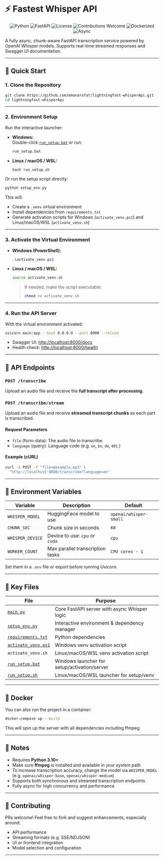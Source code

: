 # ⚡ Fastest Whisper API

<p align="center">
  <img alt="Python" src="https://img.shields.io/badge/python-3.10%2B-blue?logo=python">
  <img alt="FastAPI" src="https://img.shields.io/badge/fastapi-%3E=0.100-green?logo=fastapi">
  <img alt="License" src="https://img.shields.io/github/license/emonarafat/lightningfast-whisperApi">
  <img alt="Contributions Welcome" src="https://img.shields.io/badge/contributions-welcome-brightgreen">
  <img alt="Dockerized" src="https://img.shields.io/badge/docker-ready-blue?logo=docker">
  <img alt="Async" src="https://img.shields.io/badge/async-powered-lightgrey">
</p>

A fully async, chunk-aware FastAPI transcription service powered by OpenAI Whisper models. Supports real-time streamed responses and Swagger UI documentation.

---

## 🚀 Quick Start

### 1. Clone the Repository

```bash
git clone https://github.com/emonarafat/lightningfast-whisperApi.git
cd lightningfast-whisperApi
```

---

### 2. Environment Setup

Run the interactive launcher:

- **Windows:**  
  Double-click [`run_setup.bat`](run_setup.bat) or run:
  ```bat
  run_setup.bat
  ```

- **Linux / macOS / WSL:**  
  ```bash
  bash run_setup.sh
  ```

Or run the setup script directly:
```bash
python setup_env.py
```

This will:
- Create a `.venv` virtual environment
- Install dependencies from `requirements.txt`
- Generate activation scripts for Windows (`activate_venv.ps1`) and Linux/macOS/WSL (`activate_venv.sh`)

---

### 3. Activate the Virtual Environment

- **Windows (PowerShell):**
  ```powershell
  .\activate_venv.ps1
  ```

- **Linux / macOS / WSL:**
  ```bash
  source activate_venv.sh
  ```

  > If needed, make the script executable:
  > ```bash
  > chmod +x activate_venv.sh
  > ```

---

### 4. Run the API Server

With the virtual environment activated:

```bash
uvicorn main:app --host 0.0.0.0 --port 8000 --reload
```

- Swagger UI: [http://localhost:8000/docs](http://localhost:8000/docs)
- Health check: [http://localhost:8000/health](http://localhost:8000/health)

---

## 🧪 API Endpoints

### `POST /transcribe`

Upload an audio file and receive the **full transcript after processing**.

### `POST /transcribe/stream`

Upload an audio file and receive **streamed transcript chunks** as each part is transcribed.

#### Request Parameters

- `file` (form-data): The audio file to transcribe
- `language` (query): Language code (e.g. `en`, `bn`, `de`, etc.)

#### Example (cURL)

```bash
curl -X POST -F "file=@example.mp3" \
  "http://localhost:8000/transcribe?language=en"
```

---

## 🔧 Environment Variables

| Variable           | Description                       | Default                 |
|--------------------|-----------------------------------|-------------------------|
| `WHISPER_MODEL`    | HuggingFace model to use          | `openai/whisper-small`  |
| `CHUNK_SEC`        | Chunk size in seconds             | `60`                    |
| `WHISPER_DEVICE`   | Device to use: `cpu` or `cuda`    | `cpu`                   |
| `WORKER_COUNT`     | Max parallel transcription tasks  | `CPU cores - 1`         |

Set them in a `.env` file or export before running Uvicorn.

---

## 📁 Key Files

| File                   | Purpose                                         |
|------------------------|-------------------------------------------------|
| [`main.py`](main.py)   | Core FastAPI server with async Whisper logic    |
| [`setup_env.py`](setup_env.py) | Interactive environment & dependency manager |
| [`requirements.txt`](requirements.txt) | Python dependencies             |
| [`activate_venv.ps1`](activate_venv.ps1) | Windows venv activation script |
| `activate_venv.sh`     | Linux/macOS/WSL venv activation script          |
| [`run_setup.bat`](run_setup.bat) | Windows launcher for setup/activation/server |
| [`run_setup.sh`](run_setup.sh)   | Linux/macOS/WSL launcher for setup/venv     |

---

## 🐳 Docker

You can also run the project in a container:

```bash
docker-compose up --build
```

This will spin up the server with all dependencies including ffmpeg.

---

## 📝 Notes

- Requires **Python 3.10+**
- Make sure **ffmpeg** is installed and available in your system path
- To increase transcription accuracy, change the model via `WHISPER_MODEL` (e.g. `openai/whisper-base`, `openai/whisper-medium`)
- Supports both synchronous and streamed transcription endpoints
- Fully async for high concurrency and performance

---

## 🙌 Contributing

PRs welcome! Feel free to fork and suggest enhancements, especially around:

- API performance
- Streaming formats (e.g. SSE/NDJSON)
- UI or frontend integration
- Model selection and configuration

---